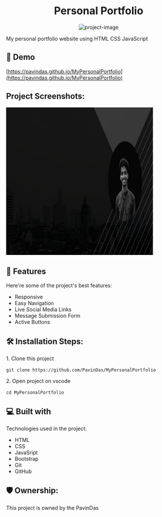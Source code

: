 <h1 align="center" id="title">Personal Portfolio</h1>

<p align="center"><img src="https://socialify.git.ci/PavinDas/MyPersonalPortfolio/image?description=1&amp;font=KoHo&amp;language=1&amp;name=1&amp;pattern=Solid&amp;stargazers=1&amp;theme=Dark" alt="project-image"></p>

<p id="description">My personal portfolio website using HTML CSS JavaScript</p>

<h2>🚀 Demo</h2>

[https://pavindas.github.io/MyPersonalPortfolio](https://pavindas.github.io/MyPersonalPortfolio)

<h2>Project Screenshots:</h2>

<img src="https://github.com/PavinDas/MyPersonalPortfolio/raw/master/images/home-bg.jpg" alt="project-screenshot" width="400" height="400/">

  
  
<h2>🧐 Features</h2>

Here're some of the project's best features:

*   Responsive
*   Easy Navigation
*   Live Social Media Links
*   Message Submission Form
*   Active Buttons

<h2>🛠️ Installation Steps:</h2>

<p>1. Clone this project</p>

```
git clone https://github.com/PavinDas/MyPersonalPortfolio
```

<p>2. Open project on vscode</p>

```
cd MyPersonalPortfolio
```

  
  
<h2>💻 Built with</h2>

Technologies used in the project:

*   HTML
*   CSS
*   JavaSript
*   Bootstrap
*   Git
*   GitHub

<h2>🛡️ Ownership:</h2>

This project is owned by the PavinDas
